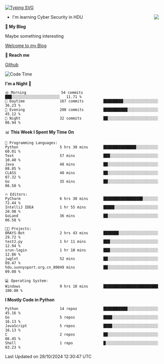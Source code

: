[![Typing SVG](https://readme-typing-svg.herokuapp.com?font=Fira+Code&pause=1000&random=false&width=450&height=60&lines=Hello+%F0%9F%91%8B%F0%9F%8F%BB;I'm+JBNRZ)](https://git.io/typing-svg)

<a href="#">
  <img align="right" src="https://github-readme-stats.vercel.app/api?username=JBNRZ&show_icons=true&bg_color=15,f2f7fd,E0EAFC" />
</a>

- I'm learning Cyber Security in HDU

 **🌱 My Blog**

Maybe something interesting

[Welcome to my Blog](https://jbnrz.com.cn/)

 **💬 Reach me** 

[Github](https://github.com/JBNRZ)


<!--START_SECTION:waka-->
![Code Time](http://img.shields.io/badge/Code%20Time-717%20hrs%2057%20mins-blue)

**I'm a Night 🦉** 

```text
🌞 Morning                54 commits          ███░░░░░░░░░░░░░░░░░░░░░░   11.71 % 
🌆 Daytime                167 commits         █████████░░░░░░░░░░░░░░░░   36.23 % 
🌃 Evening                208 commits         ███████████░░░░░░░░░░░░░░   45.12 % 
🌙 Night                  32 commits          ██░░░░░░░░░░░░░░░░░░░░░░░   06.94 % 
```


📊 **This Week I Spent My Time On** 

```text
💬 Programming Languages: 
Python                   5 hrs 30 mins       ███████████████░░░░░░░░░░   60.01 % 
Text                     57 mins             ███░░░░░░░░░░░░░░░░░░░░░░   10.40 % 
Java                     48 mins             ██░░░░░░░░░░░░░░░░░░░░░░░   08.85 % 
CLASS                    40 mins             ██░░░░░░░░░░░░░░░░░░░░░░░   07.32 % 
Go                       35 mins             ██░░░░░░░░░░░░░░░░░░░░░░░   06.50 % 

🔥 Editors: 
PyCharm                  6 hrs 38 mins       ██████████████████░░░░░░░   72.44 % 
IntelliJ IDEA            1 hr 55 mins        █████░░░░░░░░░░░░░░░░░░░░   20.98 % 
GoLand                   36 mins             ██░░░░░░░░░░░░░░░░░░░░░░░   06.58 % 

🐱‍💻 Projects: 
0RAYS-Bot                2 hrs 43 mins       ███████░░░░░░░░░░░░░░░░░░   29.72 % 
test2.py                 1 hr 11 mins        ███░░░░░░░░░░░░░░░░░░░░░░   12.94 % 
srun-login               1 hr 10 mins        ███░░░░░░░░░░░░░░░░░░░░░░   12.86 % 
jwglxt                   52 mins             ██░░░░░░░░░░░░░░░░░░░░░░░   09.47 % 
hdu.sunnysport.org.cn_80049 mins             ██░░░░░░░░░░░░░░░░░░░░░░░   09.08 % 

💻 Operating System: 
Windows                  9 hrs 10 mins       █████████████████████████   100.00 % 
```

**I Mostly Code in Python** 

```text
Python                   14 repos            ███████████░░░░░░░░░░░░░░   45.16 % 
Go                       5 repos             ████░░░░░░░░░░░░░░░░░░░░░   16.13 % 
JavaScript               5 repos             ████░░░░░░░░░░░░░░░░░░░░░   16.13 % 
C                        2 repos             ██░░░░░░░░░░░░░░░░░░░░░░░   06.45 % 
Shell                    1 repo              █░░░░░░░░░░░░░░░░░░░░░░░░   03.23 % 
```




 Last Updated on 28/10/2024 12:30:47 UTC
<!--END_SECTION:waka-->
